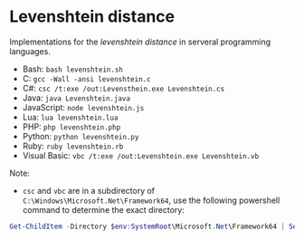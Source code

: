 # Levenshtein distance

Implementations for the *levenshtein distance* in serveral programming languages.

* Bash: `bash levenshtein.sh`
* C: `gcc -Wall -ansi levenshtein.c`
* C#: `csc /t:exe /out:Levensthein.exe Levenshtein.cs`
* Java: `java Levenshtein.java`
* JavaScript: `node levenshtein.js`
* Lua: `lua levenshtein.lua`
* PHP: `php levenshtein.php`
* Python: `python levenshtein.py`
* Ruby: `ruby levenshtein.rb`
* Visual Basic: `vbc /t:exe /out:Levenshtein.exe Levenshtein.vb`

Note: 

* `csc` and `vbc` are in a subdirectory of `C:\Windows\Microsoft.Net\Framework64`, use the following powershell command to determine the exact directory:

```powershell
Get-ChildItem -Directory $env:SystemRoot\Microsoft.Net\Framework64 | Select -ExpandProperty "Name" | Select-String '^v' | Sort -Descending
```